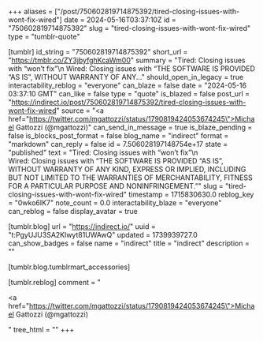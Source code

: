 +++
aliases = ["/post/750602819714875392/tired-closing-issues-with-wont-fix-wired"]
date = 2024-05-16T03:37:10Z
id = "750602819714875392"
slug = "tired-closing-issues-with-wont-fix-wired"
type = "tumblr-quote"

[tumblr]
id_string = "750602819714875392"
short_url = "https://tmblr.co/ZY3jbyfghKcaWm00"
summary = "Tired: Closing issues with “won’t fix”\n Wired: Closing issues with “THE SOFTWARE IS PROVIDED “AS IS”, WITHOUT WARRANTY OF ANY..."
should_open_in_legacy = true
interactability_reblog = "everyone"
can_blaze = false
date = "2024-05-16 03:37:10 GMT"
can_like = false
type = "quote"
is_blazed = false
post_url = "https://indirect.io/post/750602819714875392/tired-closing-issues-with-wont-fix-wired"
source = "<a href=\"https://twitter.com/mgattozzi/status/1790819424053674245\">Michael Gattozzi (@mgattozzi)</a>"
can_send_in_message = true
is_blaze_pending = false
is_blocks_post_format = false
blog_name = "indirect"
format = "markdown"
can_reply = false
id = 7.506028197148754e+17
state = "published"
text = "Tired: Closing issues with &ldquo;won&rsquo;t fix&rdquo;\n<br/>Wired: Closing issues with &ldquo;THE SOFTWARE IS PROVIDED “AS IS”, WITHOUT WARRANTY OF ANY KIND, EXPRESS OR IMPLIED, INCLUDING BUT NOT LIMITED TO THE WARRANTIES OF MERCHANTABILITY, FITNESS FOR A PARTICULAR PURPOSE AND NONINFRINGEMENT.&rdquo;"
slug = "tired-closing-issues-with-wont-fix-wired"
timestamp = 1715830630.0
reblog_key = "0wko6IK7"
note_count = 0.0
interactability_blaze = "everyone"
can_reblog = false
display_avatar = true

[tumblr.blog]
url = "https://indirect.io/"
uuid = "t:PgyUJU3SA2Klwyt81UWAwQ"
updated = 1739939727.0
can_show_badges = false
name = "indirect"
title = "indirect"
description = ""

[tumblr.blog.tumblrmart_accessories]

[tumblr.reblog]
comment = "<p><a href=\"https://twitter.com/mgattozzi/status/1790819424053674245\">Michael Gattozzi (@mgattozzi)</a></p>"
tree_html = ""
+++

